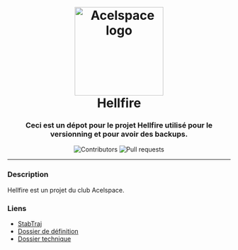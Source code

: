 
<h1 align="center">
    <br>
    <a href="https://github.com/Acelspace-Projects/Hellfire">
        <img src="https://user-images.githubusercontent.com/115898683/196005287-3dc6ff62-f848-4fef-8c85-bfaf484c43f0.png" alt="Acelspace logo" width="200">
    </a>
    <br>
    <b>Hellfire</b>
</h3>

<h3 align="center">
    Ceci est un dépot pour le projet Hellfire utilisé pour le versionning et pour avoir des backups.
</h3>

<div class="badges" align="center">
    <img alt="Contributors" src="https://img.shields.io/github/contributors/Acelspace-Projects/Hellfire?color=dark-green">
    <img alt="Pull requests" src="https://img.shields.io/github/issues-pr/Acelspace-Projects/Hellfire?color=dark-green">
</div>

---

### Description
Hellfire est un projet du club Acelspace.

### Liens
- [StabTraj](https://github.com/Acelspace-Projects/Hellfire/blob/main/Documentation/StabTraj/ST-(StabTraj)_Hellfire.xlsx)
- [Dossier de définition](https://github.com/Acelspace-Projects/Hellfire/blob/main/Documentation/DossierDeDefinition/DDD_Hellfire.pdf)
- [Dossier technique](https://github.com/Acelspace-Projects/Hellfire/blob/main/Documentation/DossierTechnique/DT_Hellfire.pdf)
